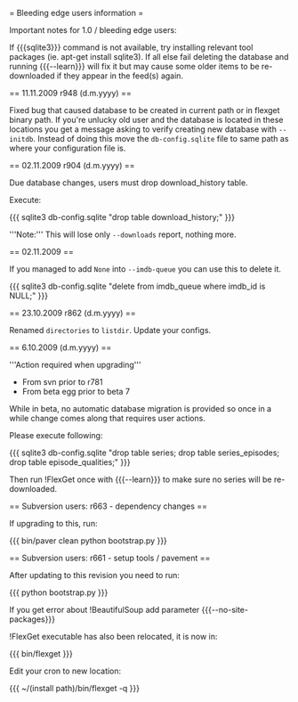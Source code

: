 = Bleeding edge users information =

Important notes for 1.0 / bleeding edge users:

If {{{sqlite3}}} command is not available, try installing relevant tool packages (ie. apt-get install sqlite3). If all else fail deleting the database and running {{{--learn}}} will fix it but may cause some older items to be re-downloaded if they appear in the feed(s) again.

== 11.11.2009 r948 (d.m.yyyy) ==

Fixed bug that caused database to be created in current path or in flexget binary path. If you're unlucky old user and the database is located in these locations you get a message asking to verify creating new database with `--initdb`. Instead of doing this move the `db-config.sqlite` file to same path as where your configuration file is.

== 02.11.2009 r904 (d.m.yyyy) ==

Due database changes, users must drop download_history table.

Execute:

{{{
sqlite3 db-config.sqlite "drop table download_history;"
}}}

'''Note:''' This will lose only `--downloads` report, nothing more.

== 02.11.2009 ==

If you managed to add `None` into `--imdb-queue` you can use this to delete it.

{{{
sqlite3 db-config.sqlite "delete from imdb_queue where imdb_id is NULL;"
}}}

== 23.10.2009 r862 (d.m.yyyy) ==

Renamed `directories` to `listdir`. Update your configs.

== 6.10.2009 (d.m.yyyy) ==

'''Action required when upgrading'''

 * From svn prior to r781
 * From beta egg prior to beta 7

While in beta, no automatic database migration is provided so once in a while change comes along that requires user actions.

Please execute following:

{{{
sqlite3 db-config.sqlite "drop table series; drop table series_episodes; drop table episode_qualities;"
}}}

Then run !FlexGet once with {{{--learn}}} to make sure no series will be re-downloaded.

== Subversion users: r663 - dependency changes ==

If upgrading to this, run:

{{{
bin/paver clean
python bootstrap.py
}}}

== Subversion users: r661 - setup tools / pavement ==

After updating to this revision you need to run:

{{{
python bootstrap.py
}}}

If you get error about !BeautifulSoup add parameter {{{--no-site-packages}}}

!FlexGet executable has also been relocated, it is now in:

{{{
bin/flexget
}}}

Edit your cron to new location:

{{{
~/(install path)/bin/flexget -q
}}}